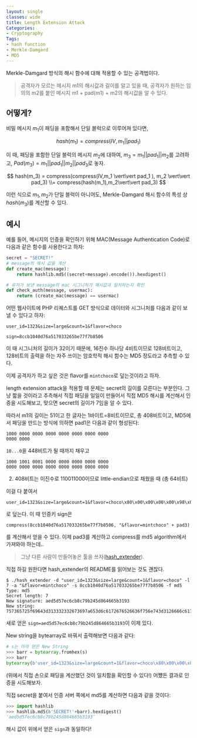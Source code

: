 ```yaml
---
layout: single
classes: wide
title: Length Extension Attack
Categories:
- Cryptography
Tags:
- hash function
- Merkle-Damgard
- MD5
---
```


Merkle-Damgard 방식의 해시 함수에 대해 적용할 수 있는 공격법이다.

> 공격자가 모르는 메시지 m1의 해시값과 길이를 알고 있을 때, 공격자가 원하는 임의의 m2를 붙인 메시지 m1 + pad(m1) + m2의 해시값을 알 수 있다.

## 어떻게?

비밀 메시지 $m_1$이 패딩을 포함해서 단일 블럭으로 이루어져 있다면,


$$
hash(m_1) = compress(IV, m_1 \vert\vert pad_1 )
$$



이 때, 패딩을 포함한 단일 블럭의 메시지 $m_2$에 대하여, $m_3 = m_1 \vert\vert pad_1 \vert\vert m_2$를 고려하고, $Pad(m_3) = m_1 \vert\vert pad_1 \vert\vert m_2 \vert\vert pad_3$로 놓자.


$$
hash(m_3) = compress(compress(IV,m_1 \vert\vert pad_1 ), m_2 \vert\vert pad_3)
\\= compress(hash(m_1),m_2\vert\vert pad_3)
$$


이런 식으로 $m_1, m_2$가 단일 블럭이 아니어도, Merkle-Damgard 해시 함수의 특성 상 $hash(m_3)$를 계산할 수 있다.



## 예시

예를 들어, 메시지의 인증을 확인하기 위해 MAC(Message Authentication Code)로 다음과 같은 함수를 사용한다고 하자:

```python
secret = "SECRET!"
# message의 해시 값을 계산
def create_mac(message):
	return hashlib.md5((secret+message).encode()).hexdigest()

# 유저가 보낸 message의 mac 시그니처가 해시값과 일치하는지 확인
def check_auth(message, usermac):
    return (create_mac(message) == usermac)
```



어떤 웹사이트에 PHP 리퀘스트를 GET 방식으로 데이터와 시그니처를 다음과 같이 보낼 수 있다고 하자:

```
user_id=1323&size=large&count=1&flavor=choco
```

```
sign=8ccb1040d76a517033265be77f7b8506
```

이 때 시그니처의 길이가 32이기 때문에, 16진수 하나당 4비트이므로 128비트이고, 128비트의 출력을 하는 자주 쓰이는 암호학적 해시 함수는 MD5 정도라고 추측할 수 있다.

이제 공격자가 하고 싶은 것은 flavor를 `mintchoco`로 덮는것이라고 하자.

length extension attack을 적용할 때 문제는 secret의 길이를 모른다는 부분인다. 그냥 짧을 것이라고 추측해서 직접 패딩을 일일이 만들어서 직접 MD5 해시를 계산해서 인증을 시도해보고, 맞으면 secret의 길이가 7임을 알 수 있다.

따라서 m1의 길이는 51이고 한 글자는 1바이트=8비트이므로, 총 408비트이고, MD5에서 패딩을 만드는 방식에 의하면 pad1은 다음과 같이 형성된다:
```
1000 0000 0000 0000 0000 0000 0000 0000
0000 0000
```

`10...0`을 448비트가 될 때까지 채우고

```
1000 1001 0001 0000 0000 0000 0000 0000
0000 0000 0000 0000 0000 0000 0000 0000 
```
2. 408비트는 이진수로 110011000이므로 little-endian으로 채웠을 때 (총 64비트)

이걸 다 붙여서

```
user_id=1323&size=large&count=1&flavor=choco\x80\x00\x00\x00\x00\x98\x01\x00\x00\x00\x00\x00\x00&flavor=mintchoco
```

로 덮는다. 이 때 인증키 sign은

```
compress(8ccb1040d76a517033265be77f7b8506, "&flavor=mintchoco" + pad3)
```

를 계산해서 얻을 수 있다. 이제 pad3를 계산하고 compress를 md5 algorithm에서 가져와야 하는데..

> 그냥 다른 사람이 만들어놓은 툴을 쓰자([hash_extender](https://github.com/iagox86/hash_extender)). 

직접 하길 원한다면 hash_extender의 README를 읽어보는 것도 괜찮다.

```
$ ./hash_extender -d "user_id=1323&size=large&count=1&flavor=choco" -l 7 -a "&flavor=mintchoco" -s 8ccb1040d76a517033265be77f7b8506 -f md5
Type: md5
Secret length: 7
New signature: aed5d57ec6cb8c79b245d864665b3193
New string: 757365725f69643d313332332673697a653d6c6172676526636f756e743d3126666c61766f723d63686f636f8000000000980100000000000026666c61766f723d6d696e7463686f636f

```

새로 얻은 `sign=aed5d57ec6cb8c79b245d864665b3193`이 이제 있다.

New string을 bytearray로 바꿔서 출력해보면 다음과 같다:

```python
# s는 아까 얻은 New String
>>> barr = bytearray.fromhex(s)
>>> barr
bytearray(b'user_id=1323&size=large&count=1&flavor=choco\x80\x00\x00\x00\x00\x98\x01\x00\x00\x00\x00\x00\x00&flavor=mintchoco')
```

(위에서 직접 손으로 패딩을 계산했던 것이 일치함을 확인할 수 있다!) 어쩄든 결과로 인증을 시도해보자.

직접 secret을 붙여서 인증 서버 쪽에서 md5를 계산하면 다음과 같을 것이다:

```python
>>> import hashlib
>>> hashlib.md5(b'SECRET!'+barr).hexdigest()
'aed5d57ec6cb8c79b245d864665b3193'
```

해시 값이 위에서 얻은 `sign`과 동일하다!